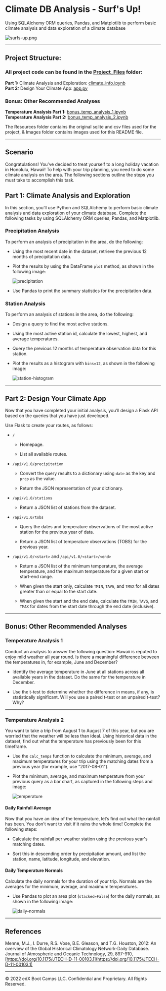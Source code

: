 # Climate DB Analysis - Surf's Up!
Using SQLAlchemy ORM queries, Pandas, and Matplotlib to perform basic climate analysis and data exploration of a climate database

![surfs-up.png](Images/surfs-up.png)
- - -
## Project Structure:
### All project code can be found in the [Project_Files](Project_Files/) folder:  
**Part 1:** Climate Analysis and Exploration: [climate_info.ipynb](Project_Files/climate_info.ipynb)  
**Part 2:** Design Your Climate App: [app.py](Project_Files/app.py)  
### **Bonus: Other Recommended Analyses** 
**Temperature Analysis Part 1:** [bonus_temp_analysis_1.ipynb](Project_Files/bonus_temp_analysis_1.ipynb)  
**Temperature Analysis Part 2:** [bonus_temp_analysis_2.ipynb](Project_Files/bonus_temp_analysis_2.ipynb)

The Resources folder contains the original sqlite and csv files used for the project, & Images folder contains images used for this README file.

- - -
## Scenario

Congratulations! You've decided to treat yourself to a long holiday vacation in Honolulu, Hawaii! To help with your trip planning, you need to do some climate analysis on the area. The following sections outline the steps you must take to accomplish this task.

## Part 1: Climate Analysis and Exploration

In this section, you’ll use Python and SQLAlchemy to perform basic climate analysis and data exploration of your climate database. Complete the following tasks by using SQLAlchemy ORM queries, Pandas, and Matplotlib.

### Precipitation Analysis

To perform an analysis of precipitation in the area, do the following:

* Using the most recent date in the dataset, retrieve the previous 12 months of precipitation data.

* Plot the results by using the DataFrame `plot` method, as shown in the following image:

  ![precipitation](Images/precipitation.png)

* Use Pandas to print the summary statistics for the precipitation data.

### Station Analysis

To perform an analysis of stations in the area, do the following:

* Design a query to find the most active stations.

* Using the most active station id, calculate the lowest, highest, and average temperatures.

* Query the previous 12 months of temperature observation data for this station.

* Plot the results as a histogram with `bins=12`, as shown in the following image:

    ![station-histogram](Images/station-histogram.png)

- - -

## Part 2: Design Your Climate App

Now that you have completed your initial analysis, you’ll design a Flask API based on the queries that you have just developed.

Use Flask to create your routes, as follows:

* `/`

    * Homepage.

    * List all available routes.

* `/api/v1.0/precipitation`

    * Convert the query results to a dictionary using `date` as the key and `prcp` as the value.

    * Return the JSON representation of your dictionary.

* `/api/v1.0/stations`

    * Return a JSON list of stations from the dataset.

* `/api/v1.0/tobs`

    * Query the dates and temperature observations of the most active station for the previous year of data.

    * Return a JSON list of temperature observations (TOBS) for the previous year.

* `/api/v1.0/<start>` and `/api/v1.0/<start>/<end>`

    * Return a JSON list of the minimum temperature, the average temperature, and the maximum temperature for a given start or start-end range.

    * When given the start only, calculate `TMIN`, `TAVG`, and `TMAX` for all dates greater than or equal to the start date.

    * When given the start and the end date, calculate the `TMIN`, `TAVG`, and `TMAX` for dates from the start date through the end date (inclusive).
- - -
## Bonus: Other Recommended Analyses

### Temperature Analysis 1

Conduct an analysis to answer the following question: Hawaii is reputed to enjoy mild weather all year round. Is there a meaningful difference between the temperatures in, for example, June and December?

* Identify the average temperature in June at all stations across all available years in the dataset. Do the same for the temperature in December.

* Use the t-test to determine whether the difference in means, if any, is statistically significant. Will you use a paired t-test or an unpaired t-test? Why?
- - -
### Temperature Analysis 2

You want to take a trip from August 1 to August 7 of this year, but you are worried that the weather will be less than ideal. Using historical data in the dataset, find out what the temperature has previously been for this timeframe.

* Use the `calc_temps` function to calculate the minimum, average, and maximum temperatures for your trip using the matching dates from a previous year (for example, use "2017-08-01").

* Plot the minimum, average, and maximum temperature from your previous query as a bar chart, as captured in the following steps and image:

    ![temperature](Images/temperature.png)

#### Daily Rainfall Average

Now that you have an idea of the temperature, let’s find out what the rainfall has been. You don't want to visit if it rains the whole time! Complete the following steps:

* Calculate the rainfall per weather station using the previous year's matching dates.

* Sort this in descending order by precipitation amount, and list the station, name, latitude, longitude, and elevation.

#### Daily Temperature Normals

Calculate the daily normals for the duration of your trip. Normals are the averages for the minimum, average, and maximum temperatures.

* Use Pandas to plot an area plot (`stacked=False`) for the daily normals, as shown in the following image:

  ![daily-normals](Images/daily-normals.png)

- - -
## References

Menne, M.J., I. Durre, R.S. Vose, B.E. Gleason, and T.G. Houston, 2012: An overview of the Global Historical Climatology Network-Daily Database. Journal of Atmospheric and Oceanic Technology, 29, 897-910, [https://doi.org/10.1175/JTECH-D-11-00103.1](https://doi.org/10.1175/JTECH-D-11-00103.1)

- - -

© 2022 edX Boot Camps LLC. Confidential and Proprietary. All Rights Reserved.

